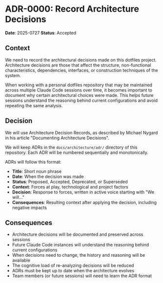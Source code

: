 # ADR-0000: Record Architecture Decisions

**Date**: 2025-0727
**Status**: Accepted

## Context

We need to record the architectural decisions made on this dotfiles project. Architecture decisions are those that affect the structure, non-functional characteristics, dependencies, interfaces, or construction techniques of the system.

When working with a personal dotfiles repository that may be maintained across multiple Claude Code sessions over time, it becomes important to document why certain architectural choices were made. This helps future sessions understand the reasoning behind current configurations and avoid repeating the same analysis.

## Decision

We will use Architecture Decision Records, as described by Michael Nygard in his article "Documenting Architecture Decisions".

We will keep ADRs in the `docs/architecture/adr/` directory of this repository. Each ADR will be numbered sequentially and monotonically.

ADRs will follow this format:
- **Title**: Short noun phrase
- **Date**: When the decision was made
- **Status**: Proposed, Accepted, Deprecated, or Superseded
- **Context**: Forces at play, technological and project factors
- **Decision**: Response to forces, written in active voice starting with "We will..."
- **Consequences**: Resulting context after applying the decision, including negative impacts

## Consequences

- Architecture decisions will be documented and preserved across sessions
- Future Claude Code instances will understand the reasoning behind current configurations
- When decisions need to change, the history and reasoning will be available
- The cognitive load of re-analyzing decisions will be reduced
- ADRs must be kept up to date when the architecture evolves
- Team members (or future sessions) will need to learn the ADR format
